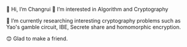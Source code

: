 👋 Hi, I’m Changrui
👀 I’m interested in Algorithm and Cryptography  

🌱 I’m currently researching interesting cryptography problems such as Yao's gamble circuit, IBE, Secrete share and homomorphic encryption.

😊 Glad to make a friend.
